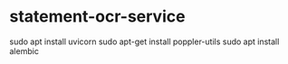 # statement-ocr-service
sudo apt install uvicorn
sudo apt-get install poppler-utils
sudo apt install alembic